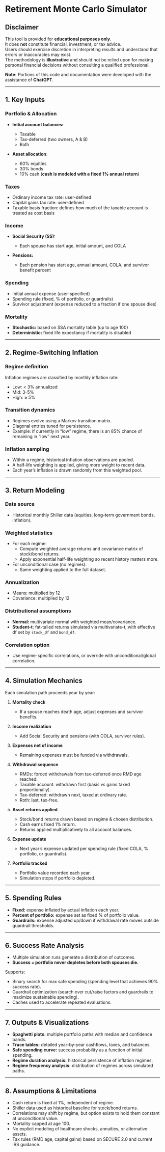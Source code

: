 # Retirement Monte Carlo Simulator  

## Disclaimer  
This tool is provided for **educational purposes only**.  
It does **not** constitute financial, investment, or tax advice.  
Users should exercise discretion in interpreting results and understand that errors or inaccuracies may exist.  
The methodology is **illustrative** and should not be relied upon for making personal financial decisions without consulting a qualified professional.  

**Note:** Portions of this code and documentation were developed with the assistance of **ChatGPT**.  

---

## 1. Key Inputs  

### Portfolio & Allocation  
- **Initial account balances:**  
  - Taxable  
  - Tax-deferred (two owners, A & B)  
  - Roth  

- **Asset allocation:**  
  - 60% equities  
  - 30% bonds  
  - 10% cash (**cash is modeled with a fixed 1% annual return**)  

### Taxes  
- Ordinary income tax rate: user-defined  
- Capital gains tax rate: user-defined  
- Taxable basis fraction: defines how much of the taxable account is treated as cost basis  

### Income  
- **Social Security (SS):**  
  - Each spouse has start age, initial amount, and COLA  

- **Pensions:**  
  - Each pension has start age, annual amount, COLA, and survivor benefit percent  

### Spending  
- Initial annual expense (user-specified)  
- Spending rule (fixed, % of portfolio, or guardrails)  
- Survivor adjustment (expense reduced to a fraction if one spouse dies)  

### Mortality  
- **Stochastic:** based on SSA mortality table (up to age 100)  
- **Deterministic:** fixed life expectancy if mortality is disabled  

---

## 2. Regime-Switching Inflation  

### Regime definition  
Inflation regimes are classified by monthly inflation rate:  
- Low: < 3% annualized  
- Mid: 3–5%  
- High: ≥ 5%  

### Transition dynamics  
- Regimes evolve using a Markov transition matrix.  
- Diagonal entries tuned for persistence.  
- Example: if currently in “low” regime, there is an 85% chance of remaining in “low” next year.  

### Inflation sampling  
- Within a regime, historical inflation observations are pooled.  
- A half-life weighting is applied, giving more weight to recent data.  
- Each year’s inflation is drawn randomly from this weighted pool.  

---

## 3. Return Modeling  

### Data source  
- Historical monthly Shiller data (equities, long-term government bonds, inflation).  

### Weighted statistics  
- For each regime:  
  - Compute weighted average returns and covariance matrix of stock/bond returns.  
  - Apply exponential half-life weighting so recent history matters more.  
- For unconditional case (no regimes):  
  - Same weighting applied to the full dataset.  

### Annualization  
- Means: multiplied by 12  
- Covariance: multiplied by 12  

### Distributional assumptions  
- **Normal:** multivariate normal with weighted mean/covariance.  
- **Student-t:** fat-tailed returns simulated via multivariate-t, with effective df set by `stock_df` and `bond_df`.  

### Correlation option  
- Use regime-specific correlations, or override with unconditional/global correlation.  

---

## 4. Simulation Mechanics  

Each simulation path proceeds year by year:  

1. **Mortality check**  
   - If a spouse reaches death age, adjust expenses and survivor benefits.  

2. **Income realization**  
   - Add Social Security and pensions (with COLA, survivor rules).  

3. **Expenses net of income**  
   - Remaining expenses must be funded via withdrawals.  

4. **Withdrawal sequence**  
   - RMDs: forced withdrawals from tax-deferred once RMD age reached.  
   - Taxable account: withdrawn first (basis vs gains taxed proportionally).  
   - Tax-deferred: withdrawn next, taxed at ordinary rate.  
   - Roth: last, tax-free.  

5. **Asset returns applied**  
   - Stock/bond returns drawn based on regime & chosen distribution.  
   - Cash earns fixed 1% return.  
   - Returns applied multiplicatively to all account balances.  

6. **Expense update**  
   - Next year’s expense updated per spending rule (fixed COLA, % portfolio, or guardrails).  

7. **Portfolio tracked**  
   - Portfolio value recorded each year.  
   - Simulation stops if portfolio depleted.  

---

## 5. Spending Rules  

- **Fixed:** expense inflated by actual inflation each year.  
- **Percent of portfolio:** expense set as fixed % of portfolio value.  
- **Guardrails:** expense adjusted up/down if withdrawal rate moves outside guardrail thresholds.  

---

## 6. Success Rate Analysis  

- Multiple simulation runs generate a distribution of outcomes.  
- **Success = portfolio never depletes before both spouses die.**  

Supports:  
- Binary search for max safe spending (spending level that achieves 90% success rate).  
- Guardrail optimization (search over cut/raise factors and guardrails to maximize sustainable spending).  
- Caches used to accelerate repeated evaluations.  

---

## 7. Outputs & Visualizations  

- **Spaghetti plots:** multiple portfolio paths with median and confidence bands.  
- **Trace tables:** detailed year-by-year cashflows, taxes, and balances.  
- **Safe spending curve:** success probability as a function of initial spending.  
- **Regime duration analysis:** historical persistence of inflation regimes.  
- **Regime frequency analysis:** distribution of regimes across simulated paths.  

---

## 8. Assumptions & Limitations  

- Cash return is fixed at 1%, independent of regime.  
- Shiller data used as historical baseline for stock/bond returns.  
- Correlations may shift by regime, but option exists to hold them constant at unconditional value.  
- Mortality capped at age 100.  
- No explicit modeling of healthcare shocks, annuities, or alternative assets.  
- Tax rules (RMD age, capital gains) based on SECURE 2.0 and current IRS guidance.  
